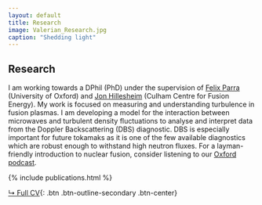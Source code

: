 ```yaml
---
layout: default
title: Research
image: Valerian_Research.jpg
caption: "Shedding light"
---
```

<link rel="stylesheet" href="https://cdn.jsdelivr.net/gh/jpswalsh/academicons@1/css/academicons.min.css">

## Research
I am working towards a DPhil (PhD) under the supervision of [Felix Parra](https://www2.physics.ox.ac.uk/contacts/people/parradiaz) (University of Oxford) and [Jon Hillesheim](https://www.researchgate.net/profile/Jon_Hillesheim) (Culham Centre for Fusion Energy). My work is focused on measuring and understanding turbulence in fusion plasmas. I am developing a model for the interaction between microwaves and turbulent density fluctuations to analyse and interpret data from the Doppler Backscattering (DBS) diagnostic. DBS is especially important for future tokamaks as it is one of the few available diagnostics which are robust enough to withstand high neutron fluxes. For a layman-friendly introduction to nuclear fusion, consider listening to our [Oxford podcast](https://podcasts.ox.ac.uk/nuclear-fusion).

<div align="center">
  <a class="social-icon" href="https://orcid.org/0000-0001-6009-3649" target="_blank"><i class="ai ai-orcid-square"></i></a>
  <a class="social-icon" href="https://www.researchgate.net/profile/Valerian_Hall-Chen" target="_blank"><i class="ai ai-researchgate-square"></i></a>
  <a class="social-icon" href="https://scholar.google.co.uk/citations?user=uMccrC4AAAAJ" target="_blank"><i class="ai ai-google-scholar-square"></i></a>
  <a class="social-icon" href="https://publons.com/researcher/AAE-5385-2019/" target="_blank"><i class="ai ai-publons-square"></i></a>
</div>
{% include publications.html %}

[↳ Full CV](assets/files/CV_Valerian.pdf){: .btn .btn-outline-secondary .btn-center}
